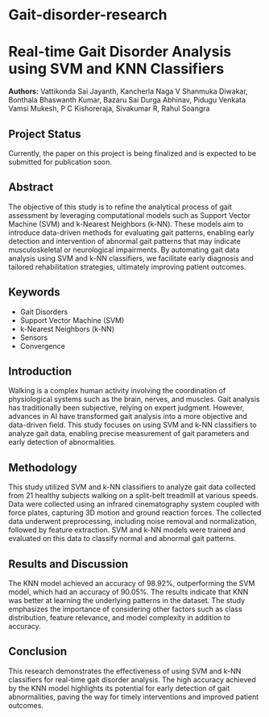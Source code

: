 # Gait-disorder-research

# Real-time Gait Disorder Analysis using SVM and KNN Classifiers

**Authors:** Vattikonda Sai Jayanth, Kancherla Naga V Shanmuka Diwakar, Bonthala Bhaswanth Kumar, Bazaru Sai Durga Abhinav, Pidugu Venkata Vamsi Mukesh, P C Kishoreraja, Sivakumar R, Rahul Soangra

## Project Status
Currently, the paper on this project is being finalized and is expected to be submitted for publication soon.
## Abstract

The objective of this study is to refine the analytical process of gait assessment by leveraging computational models such as Support Vector Machine (SVM) and k-Nearest Neighbors (k-NN). These models aim to introduce data-driven methods for evaluating gait patterns, enabling early detection and intervention of abnormal gait patterns that may indicate musculoskeletal or neurological impairments. By automating gait data analysis using SVM and k-NN classifiers, we facilitate early diagnosis and tailored rehabilitation strategies, ultimately improving patient outcomes.

## Keywords

- Gait Disorders
- Support Vector Machine (SVM)
- k-Nearest Neighbors (k-NN)
- Sensors
- Convergence

## Introduction

Walking is a complex human activity involving the coordination of physiological systems such as the brain, nerves, and muscles. Gait analysis has traditionally been subjective, relying on expert judgment. However, advances in AI have transformed gait analysis into a more objective and data-driven field. This study focuses on using SVM and k-NN classifiers to analyze gait data, enabling precise measurement of gait parameters and early detection of abnormalities.

## Methodology

This study utilized SVM and k-NN classifiers to analyze gait data collected from 21 healthy subjects walking on a split-belt treadmill at various speeds. Data were collected using an infrared cinematography system coupled with force plates, capturing 3D motion and ground reaction forces. The collected data underwent preprocessing, including noise removal and normalization, followed by feature extraction. SVM and k-NN models were trained and evaluated on this data to classify normal and abnormal gait patterns.

## Results and Discussion

The KNN model achieved an accuracy of 98.92%, outperforming the SVM model, which had an accuracy of 90.05%. The results indicate that KNN was better at learning the underlying patterns in the dataset. The study emphasizes the importance of considering other factors such as class distribution, feature relevance, and model complexity in addition to accuracy.

## Conclusion

This research demonstrates the effectiveness of using SVM and k-NN classifiers for real-time gait disorder analysis. The high accuracy achieved by the KNN model highlights its potential for early detection of gait abnormalities, paving the way for timely interventions and improved patient outcomes.


